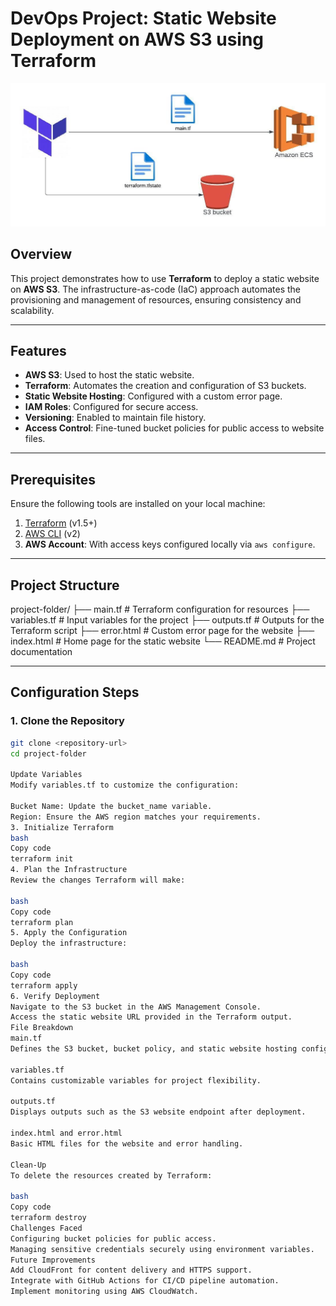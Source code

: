 # DevOps Project: Static Website Deployment on AWS S3 using Terraform
![Project Banner](./project.jpg)

## Overview

This project demonstrates how to use **Terraform** to deploy a static website on **AWS S3**. The infrastructure-as-code (IaC) approach automates the provisioning and management of resources, ensuring consistency and scalability.

---

## Features

- **AWS S3**: Used to host the static website.
- **Terraform**: Automates the creation and configuration of S3 buckets.
- **Static Website Hosting**: Configured with a custom error page.
- **IAM Roles**: Configured for secure access.
- **Versioning**: Enabled to maintain file history.
- **Access Control**: Fine-tuned bucket policies for public access to website files.

---

## Prerequisites

Ensure the following tools are installed on your local machine:

1. [Terraform](https://www.terraform.io/downloads.html) (v1.5+)
2. [AWS CLI](https://docs.aws.amazon.com/cli/latest/userguide/install-cliv2.html) (v2)
3. **AWS Account**: With access keys configured locally via `aws configure`.

---

## Project Structure

project-folder/ ├── main.tf # Terraform configuration for resources ├── variables.tf # Input variables for the project ├── outputs.tf # Outputs for the Terraform script ├── error.html # Custom error page for the website ├── index.html # Home page for the static website └── README.md # Project documentation


---

## Configuration Steps

### 1. Clone the Repository
```bash
git clone <repository-url>
cd project-folder

Update Variables
Modify variables.tf to customize the configuration:

Bucket Name: Update the bucket_name variable.
Region: Ensure the AWS region matches your requirements.
3. Initialize Terraform
bash
Copy code
terraform init
4. Plan the Infrastructure
Review the changes Terraform will make:

bash
Copy code
terraform plan
5. Apply the Configuration
Deploy the infrastructure:

bash
Copy code
terraform apply
6. Verify Deployment
Navigate to the S3 bucket in the AWS Management Console.
Access the static website URL provided in the Terraform output.
File Breakdown
main.tf
Defines the S3 bucket, bucket policy, and static website hosting configuration.

variables.tf
Contains customizable variables for project flexibility.

outputs.tf
Displays outputs such as the S3 website endpoint after deployment.

index.html and error.html
Basic HTML files for the website and error handling.

Clean-Up
To delete the resources created by Terraform:

bash
Copy code
terraform destroy
Challenges Faced
Configuring bucket policies for public access.
Managing sensitive credentials securely using environment variables.
Future Improvements
Add CloudFront for content delivery and HTTPS support.
Integrate with GitHub Actions for CI/CD pipeline automation.
Implement monitoring using AWS CloudWatch.
